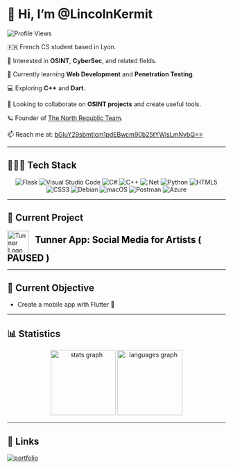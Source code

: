 

# 👋 Hi, I’m @LincolnKermit

<img src="https://komarev.com/ghpvc/?username=LincolnKermit&color=blue&style=for-the-badge" alt="Profile Views">

🇫🇷 French CS student based in Lyon.  

👀 Interested in **OSINT**, **CyberSec**, and related fields.  

🌱 Currently learning **Web Development** and **Penetration Testing**.  

💻 Exploring **C++** and **Dart**.  

💞️ Looking to collaborate on **OSINT projects** and create useful tools.  

🪐 Founder of [The North Republic Team](https://ctftime.org/team/282774).  

📫 Reach me at: [bGluY29sbmtlcm1pdEBwcm90b25tYWlsLmNvbQ==](mailto:bGluY29sbmtlcm1pdEBwcm90b25tYWlsLmNvbQ==)

---

## 🧑🏻‍💻 Tech Stack
<div align="center">

![Flask](https://img.shields.io/badge/flask-%23000.svg?style=for-the-badge&logo=flask&logoColor=white) ![Visual Studio Code](https://img.shields.io/badge/Visual%20Studio%20Code-0078d7.svg?style=for-the-badge&logo=visual-studio-code&logoColor=white) ![C#](https://img.shields.io/badge/c%23-%23239120.svg?style=for-the-badge&logo=csharp&logoColor=white)
 ![C++](https://img.shields.io/badge/c++-%2300599C.svg?style=for-the-badge&logo=c%2B%2B&logoColor=white) ![.Net](https://img.shields.io/badge/.NET-5C2D91?style=for-the-badge&logo=.net&logoColor=white)
 ![Python](https://img.shields.io/badge/python-3670A0?style=for-the-badge&logo=python&logoColor=ffdd54) ![HTML5](https://img.shields.io/badge/html5-%23E34F26.svg?style=for-the-badge&logo=html5&logoColor=white) ![CSS3](https://img.shields.io/badge/css3-%231572B6.svg?style=for-the-badge&logo=css3&logoColor=white) ![Debian](https://img.shields.io/badge/Debian-D70A53?style=for-the-badge&logo=debian&logoColor=white) ![macOS](https://img.shields.io/badge/mac%20os-000000?style=for-the-badge&logo=macos&logoColor=F0F0F0) ![Postman](https://img.shields.io/badge/Postman-FF6C37?style=for-the-badge&logo=postman&logoColor=white) ![Azure](https://img.shields.io/badge/azure-%230072C6.svg?style=for-the-badge&logo=microsoftazure&logoColor=white)
</div>

---

## 🚀 Current Project

<a href="https://tunner.divisiontwentyone.cloud/" target="_blank" style="text-decoration:none;"> 
  <img src="https://tunner.divisiontwentyone.cloud/static/files-core/logo-tunner.ico" alt="Tunner Logo" width="50" style="vertical-align:middle; margin-right:10px;">
  <span style="font-size: 1.5em; font-weight: bold; color: black;">Tunner App: Social Media for Artists ( PAUSED )</span>
</a>

---

## 🎯 Current Objective

- Create a mobile app with Flutter 📱

---

## 📊 Statistics

<div align="center">
  <img src="https://github-readme-stats.vercel.app/api?username=lincolnkermit&hide_title=false&hide_rank=false&show_icons=true&include_all_commits=true&count_private=true&disable_animations=false&theme=dracula&locale=en&hide_border=false" height="150" alt="stats graph"  />
  <img src="https://github-readme-stats.vercel.app/api/top-langs?username=lincolnkermit&locale=en&hide_title=false&layout=compact&card_width=320&langs_count=5&theme=dracula&hide_border=false&hide=html,css" height="150" alt="languages graph"  />
</div>

---

## 🔗 Links

[![portfolio](https://img.shields.io/badge/My%20Portfolio-000?style=for-the-badge&logo=ko-fi&logoColor=white)](https://lincolnkermit.github.io)
